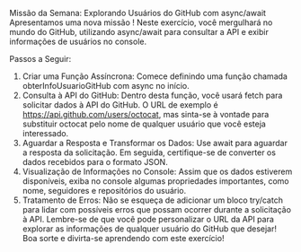 Missão da Semana: Explorando Usuários do GitHub com async/await 
Apresentamos uma nova missão ! Neste exercício, você mergulhará no mundo do GitHub, utilizando async/await para consultar a API e exibir informações de usuários no console.

Passos a Seguir:
1. Criar uma Função Assíncrona:
Comece definindo uma função chamada obterInfoUsuarioGitHub com async no início.
2. Consulta à API do GitHub:
Dentro desta função, você usará fetch para solicitar dados à API do GitHub.
O URL de exemplo é https://api.github.com/users/octocat, mas sinta-se à vontade para substituir octocat pelo nome de qualquer usuário que você esteja interessado.
3. Aguardar a Resposta e Transformar os Dados:
Use await para aguardar a resposta da solicitação.
Em seguida, certifique-se de converter os dados recebidos para o formato JSON.
4. Visualização de Informações no Console:
Assim que os dados estiverem disponíveis, exiba no console algumas propriedades importantes, como nome, seguidores e repositórios do usuário.
5. Tratamento de Erros:
Não se esqueça de adicionar um bloco try/catch para lidar com possíveis erros que possam ocorrer durante a solicitação à API.
Lembre-se de que você pode personalizar o URL da API para explorar as informações de qualquer usuário do GitHub que desejar! Boa sorte e divirta-se aprendendo com este exercício!
